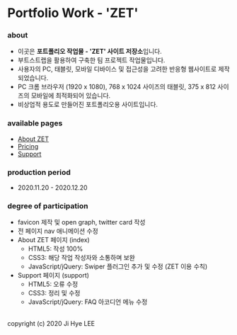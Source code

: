 # Portfolio Work - 'ZET'

### about
- 이곳은 **포트폴리오 작업물 - 'ZET' 사이트 저장소**입니다.
- 부트스트랩을 활용하여 구축한 팀 프로젝트 작업물입니다.
- 사용자의 PC, 태블릿, 모바일 디바이스 및 접근성을 고려한 반응형 웹사이트로 제작되었습니다.
- PC 크롬 브라우저 (1920 x 1080), 768 x 1024 사이즈의 태블릿, 375 x 812 사이즈의 모바일에 최적화되어 있습니다.
- 비상업적 용도로 만들어진 포트폴리오용 사이트입니다.

### available pages
- [About ZET](https://absolutelyfullycapable.github.io/zet)
- [Pricing](https://absolutelyfullycapable.github.io/zet/pricing.html)
- [Support](https://absolutelyfullycapable.github.io/zet/support.html)

### production period
- 2020.11.20 - 2020.12.20

### degree of participation
- favicon 제작 및 open graph, twitter card 작성
- 전 페이지 nav 애니메이션 수정
- About ZET 페이지 (index)
    - HTML5: 작성 100%
    - CSS3: 해당 작업 작성자와 소통하며 보완
    - JavaScript/jQuery: Swiper 플러그인 추가 및 수정 (ZET 이용 수칙)
- Support 페이지 (support)
    - HTML5: 오류 수정
    - CSS3: 정리 및 수정
    - JavaScript/jQuery: FAQ 아코디언 메뉴 수정

<br>
copyright (c) 2020 Ji Hye LEE
